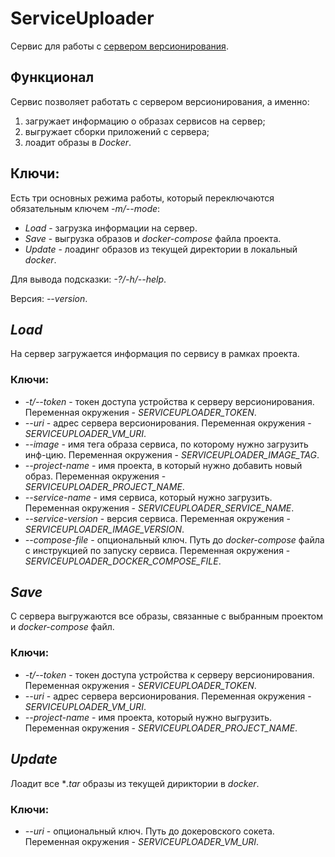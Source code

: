 # ServiceUploader

Сервис для работы с [сервером версионирования](../../versioning-manager-api/docs).

## Функционал

Сервис позволяет работать с сервером версионирования, а именно:

1. загружает информацию о образах сервисов на сервер;
1. выгружает сборки приложений с сервера;
1. лоадит образы в *Docker*.

## Ключи:

Есть три основных режима работы, который переключаются обязательным ключем *-m/--mode*:

* *Load* - загрузка информации на сервер.
* *Save* - выгрузка образов и *docker-compose* файла проекта.
* *Update* - лоадинг образов из текущей директории в локальный *docker*.

Для вывода подсказки: *-?/-h/--help*.

Версия: *--version*.

## *Load*

На сервер загружается информация по сервису в рамках проекта.

### Ключи:

* *-t/--token* - токен доступа устройства к серверу версионирования. Переменная окружения - *SERVICEUPLOADER_TOKEN*.
* *--uri* - адрес сервера версионирования. Переменная окружения - *SERVICEUPLOADER_VM_URI*.
* *--image* - имя тега образа сервиса, по которому нужно загрузить инф-цию. Переменная окружения -
  *SERVICEUPLOADER_IMAGE_TAG*.
* *--project-name* - имя проекта, в который нужно добавить новый образ. Переменная окружения -
  *SERVICEUPLOADER_PROJECT_NAME*.
* *--service-name* - имя сервиса, который нужно загрузить. Переменная окружения - *SERVICEUPLOADER_SERVICE_NAME*.
* *--service-version* - версия сервиса. Переменная окружения - *SERVICEUPLOADER_IMAGE_VERSION*.
* *--compose-file* - опциональный ключ. Путь до *docker-compose* файла с инструкцией по запуску сервиса. Переменная
  окружения - *SERVICEUPLOADER_DOCKER_COMPOSE_FILE*.

## *Save*

С сервера выгружаются все образы, связанные с выбранным проектом и *docker-compose* файл.

### Ключи:

* *-t/--token* - токен доступа устройства к серверу версионирования. Переменная окружения - *SERVICEUPLOADER_TOKEN*.
* *--uri* - адрес сервера версионирования. Переменная окружения - *SERVICEUPLOADER_VM_URI*.
* *--project-name* - имя проекта, который нужно выгрузить. Переменная окружения - *SERVICEUPLOADER_PROJECT_NAME*.

## *Update*

Лоадит все **.tar* образы из текущей дириктории в *docker*.

### Ключи:

* *--uri* - опциональный ключ. Путь до докеровского сокета. Переменная окружения - *SERVICEUPLOADER_VM_URI*.